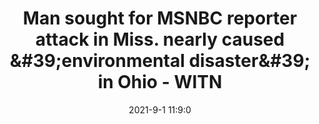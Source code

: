 ---
"title": "Man sought for MSNBC reporter attack in Miss. nearly caused &amp;#39;environmental disaster&amp;#39; in Ohio - WITN"
"date": "2021-9-1 11:9:0"
"feed_name": "GOOGLENEWSDRILLING"
"feed_website": "https://news.google.com/search?q=drilling%2Bincident&hl=en-US&gl=US&ceid=US:en"
"feed_rss": "https://news.google.com/rss/search?q=drilling%2Bincident&hl=en-US&gl=US&ceid=US:en"
"link": "https://www.witn.com/2021/09/01/man-sought-msnbc-reporter-attack-miss-nearly-caused-environmental-disaster-ohio/"
"file": "_posts/2021-1-1-645ad2002512f7cc03da0c44e7b89b46409e7099.md"
"accident": "1"
"drilling": "0"
"dead": "0"
"injured": "0"
---